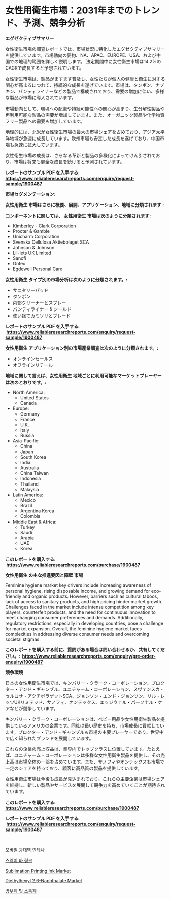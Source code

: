 <p><h1>女性用衛生市場：2031年までのトレンド、予測、競争分析</h1></p><p><strong>エグゼクティブサマリー</strong></p>
<p><p>女性衛生市場の調査レポートでは、市場状況に特化したエグゼクティブサマリーを提供しています。市場動向の要約、NA、APAC、EUROPE、USA、および中国での地理的範囲を詳しく説明します。 法定期間中に女性衛生市場は14.2%のCAGRで成長すると予想されています。</p><p>女性衛生市場は、製品がますます普及し、女性たちが個人の健康と衛生に対する関心が高まるにつれて、持続的な成長を遂げています。市場は、タンポン、ナプキン、パンティライナーなどの製品で構成されており、需要の増加に伴い、多様な製品が市場に導入されています。</p><p>市場動向として、環境への配慮や持続可能性への関心が高まり、生分解性製品や再利用可能な製品の需要が増加しています。また、オーガニック製品や化学物質フリー製品への需要も増加しています。</p><p>地理的には、北米が女性衛生市場の最大の市場シェアを占めており、アジア太平洋地域が急速に成長しています。欧州市場も安定した成長を遂げており、中国市場も急速に拡大しています。</p><p>女性衛生市場の成長は、さらなる革新と製品の多様化によってけん引されており、市場は将来も健全な成長を続けると予測されています。</p></p>
<p><strong>レポートのサンプル PDF を入手する: <a href="https://www.reliableresearchreports.com/enquiry/request-sample/1900487">https://www.reliableresearchreports.com/enquiry/request-sample/1900487</a></strong></p>
<p><strong>市場セグメンテーション:</strong></p>
<p><strong> 女性用衛生 市場はさらに概要、展開、アプリケーション、地域に分類されます :</strong></p>
<p><strong>コンポーネントに関しては、 女性用衛生 市場は次のように分類されます: &nbsp;</strong></p>
<p><ul><li>Kimberley - Clark Corporation</li><li>Procter & Gamble</li><li>Unicharm Corporation</li><li>Svenska Cellulosa Aktiebolaget SCA</li><li>Johnson & Johnson</li><li>Lil-lets UK Limited</li><li>Sanofi</li><li>Ontex</li><li>Egdewell Personal Care</li></ul></p>
<p><strong> 女性用衛生 タイプ別の市場分析は次のように分類されます。:</strong></p>
<p><ul><li>サニタリーパッド</li><li>タンポン</li><li>内部クリーナーとスプレー</li><li>パンティライナー & シールド</li><li>使い捨てカミソリとブレード</li></ul></p>
<p><strong>レポートのサンプル PDF を入手する: &nbsp;<a href="https://www.reliableresearchreports.com/enquiry/request-sample/1900487">https://www.reliableresearchreports.com/enquiry/request-sample/1900487</a></strong></p>
<p><strong> 女性用衛生 アプリケーション別の市場産業調査は次のように分類されます。:</strong></p>
<p><ul><li>オンラインセールス</li><li>オフラインリテール</li></ul></p>
<p><strong>地域に関して言えば、女性用衛生 地域ごとに利用可能なマーケットプレーヤーは次のとおりです。:</strong></p>
<p><ul>
    <li>
        North America:
        <ul>
            <li>United States</li>
            <li>Canada</li>
        </ul>
    </li>
    <li>
        Europe:
        <ul>
            <li>Germany</li>
            <li>France</li>
            <li>U.K.</li>
            <li>Italy</li>
            <li>Russia</li>
        </ul>
    </li>
    <li>
        Asia-Pacific:
        <ul>
            <li>China</li>
            <li>Japan</li>
            <li>South Korea</li>
            <li>India</li>
            <li>Australia</li>
            <li>China Taiwan</li>
            <li>Indonesia</li>
            <li>Thailand</li>
            <li>Malaysia</li>
        </ul>
    </li>
    <li>
        Latin America:
        <ul>
            <li>Mexico</li>
            <li>Brazil</li>
            <li>Argentina Korea</li>
            <li>Colombia</li>
        </ul>
    </li>
    <li>
        Middle East & Africa:
        <ul>
            <li>Turkey</li>
            <li>Saudi</li>
            <li>Arabia</li>
            <li>UAE</li>
            <li>Korea</li>
        </ul>
    </li>
    </ul></p>
<p><strong>このレポートを購入する: &nbsp;<a href="https://www.reliableresearchreports.com/purchase/1900487">https://www.reliableresearchreports.com/purchase/1900487</a></strong></p>
<p><strong>女性用衛生 の主な推進要因と障壁 市場</strong></p>
<p><p>Feminine hygiene market key drivers include increasing awareness of personal hygiene, rising disposable income, and growing demand for eco-friendly and organic products. However, barriers such as cultural taboos, lack of access to sanitary products, and high pricing hinder market growth. Challenges faced in the market include intense competition among key players, counterfeit products, and the need for continuous innovation to meet changing consumer preferences and demands. Additionally, regulatory restrictions, especially in developing countries, pose a challenge for market expansion. Overall, the feminine hygiene market faces complexities in addressing diverse consumer needs and overcoming societal stigmas.</p></p>
<p><strong>このレポートを購入する前に、質問がある場合は問い合わせるか、共有してください。:&nbsp; <a href="https://www.reliableresearchreports.com/enquiry/pre-order-enquiry/1900487">https://www.reliableresearchreports.com/enquiry/pre-order-enquiry/1900487</a></strong></p>
<p><strong>競争環境</strong></p>
<p><p>日本の女性用衛生市場では、キンバリー・クラーク・コーポレーション、プロクター・アンド・ギャンブル、ユニチャーム・コーポレーション、スヴェンスカ・セルロサ・アクチボラゲットSCA、ジョンソン・エンド・ジョンソン、リル・レッツUKリミテッド、サノフィ、オンテックス、エッジウェル・パーソナル・ケアなどが競争しています。</p><p>キンバリー・クラーク・コーポレーションは、ベビー用品や女性用衛生製品を提供しているアメリカの企業です。同社は長い歴史を持ち、市場成長に貢献しています。プロクター・アンド・ギャンブルも市場の主要プレーヤーであり、世界中で広く知られたブランドを展開しています。</p><p>これらの企業の売上収益は、業界内でトップクラスに位置しています。たとえば、ユニチャーム・コーポレーションは多様な女性用衛生製品を提供し、その売上高は市場全体の一部を占めています。また、サノフィやオンテックスも市場で一定のシェアを持っており、顧客に高品質の製品を提供しています。</p><p>女性用衛生市場は今後も成長が見込まれており、これらの主要企業は市場シェアを維持し、新しい製品やサービスを展開して競争力を高めていくことが期待されています。</p></p>
<p><strong>このレポートを購入する: &nbsp; <a href="https://www.reliableresearchreports.com/purchase/1900487">https://www.reliableresearchreports.com/purchase/1900487</a></strong></p>
<p><strong>レポートのサンプル PDF を入手する: &nbsp;<a href="https://www.reliableresearchreports.com/enquiry/request-sample/1900487">https://www.reliableresearchreports.com/enquiry/request-sample/1900487</a></strong><strong></strong></p>
<p>&nbsp;</p>
<p><p><a href="https://github.com/jntpkh496620/Market-Research-Report-List-1/blob/main/85074631294.md">모바일 광대역 안테나</a></p><p><a href="https://medium.com/@jerrodhilll68/%EC%8A%A4%EC%9B%A8%EC%9D%B4-%EB%B0%94-%EB%A7%81%ED%81%AC-%EC%8B%9C%EC%9E%A5-%EC%9C%A0%ED%98%95-%EC%9D%91%EC%9A%A9-%EB%B0%8F-%EC%A7%80%EB%A6%AC%EC%97%90-%EB%94%B0%EB%A5%B8-%ED%8F%AC%EA%B4%84%EC%A0%81-%ED%8F%89%EA%B0%80-0284174c514a">스웨이 바 링크</a></p><p><a href="https://issuu.com/reportprime-2/docs/sublimation-printing-ink-market-size-2030.pptx">Sublimation Printing Ink Market</a></p><p><a href="https://github.com/seekum/Market-Research-Report-List-1/blob/main/diethylhexyl-26-naphthalate-market.md">Diethylhexyl 2,6-Naphthalate Market</a></p><p><a href="https://github.com/vsoq0zknh59/Market-Research-Report-List-1/blob/main/77168741295.md">방부제 및 소독제</a></p></p>